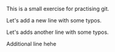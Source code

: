 This is a small exercise for practising git.

Let's add a new line with some typos.

Let's adds another line with some typos.

Additional line hehe
